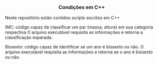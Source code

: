 <h3  align="center"> Condições em C++ </h3>

Neste repositório estão contidos scripts escritos em C++

IMC: código capaz de classificar um par (massa, altura) em sua categoria respectiva
O arquivo executável requisita as informações e retorna a classificação esperada.

Bissexto: código capaz de identificar se um ano é bissexto ou não.
O arquivo executável requisita as informações e retorna se o ano é bissexto ou não.